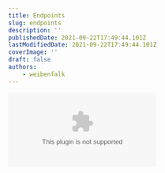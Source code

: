 ```yaml
---
title: Endpoints
slug: endpoints
description: ''
publishedDate: 2021-09-22T17:49:44.101Z
lastModifiedDate: 2021-09-22T17:49:44.101Z
coverImage: ''
draft: false
authors:
    - weibenfalk
---
```


<Embed type="youtube" url="https://youtu.be/SSsCWtNMXes" title="Endpoints" />
